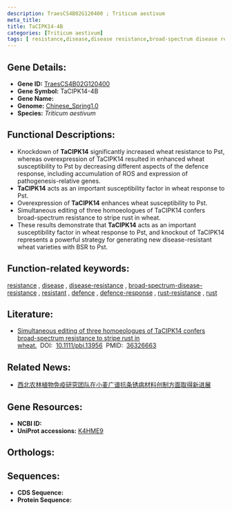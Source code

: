 ```yaml
---
description: TraesCS4B02G120400 ; Triticum aestivum
meta_title:
title: TaCIPK14-4B
categories: [Triticum aestivum]
tags: [ resistance,disease,disease resistance,broad-spectrum disease resistance,resistant,defence,defence response,rust resistance,rust ]
---
```


## Gene Details:
- **Gene ID:**	[TraesCS4B02G120400](https://ensembl.gramene.org/Triticum_aestivum/Gene/Summary?g=TraesCS4B02G120400)
- **Gene Symbol:** TaCIPK14-4B
- **Gene Name:** 
- **Genome:** [Chinese_Spring1.0](https://ensembl.gramene.org/Triticum_aestivum/Info/Index)
- **Species:** *Triticum aestivum*

## Functional Descriptions:
   - Knockdown of **TaCIPK14** significantly increased wheat resistance to Pst, whereas overexpression of TaCIPK14 resulted in enhanced wheat susceptibility to Pst by decreasing different aspects of the defence response, including accumulation of ROS and expression of pathogenesis-relative genes.
   - **TaCIPK14** acts as an important susceptibility factor in wheat response to Pst.
   - Overexpression of **TaCIPK14** enhances wheat susceptibility to Pst.
   - Simultaneous editing of three homoeologues of TaCIPK14 confers broad-spectrum resistance to stripe rust in wheat.
   - These results demonstrate that **TaCIPK14** acts as an important susceptibility factor in wheat response to Pst, and knockout of TaCIPK14 represents a powerful strategy for generating new disease-resistant wheat varieties with BSR to Pst.


## Function-related keywords:
[resistance](/tags/resistance/)&nbsp;,&nbsp;[disease](/tags/disease/)&nbsp;,&nbsp;[disease-resistance](/tags/disease-resistance/)&nbsp;,&nbsp;[broad-spectrum-disease-resistance](/tags/broad-spectrum-disease-resistance/)&nbsp;,&nbsp;[resistant](/tags/resistant/)&nbsp;,&nbsp;[defence](/tags/defence/)&nbsp;,&nbsp;[defence-response](/tags/defence-response/)&nbsp;,&nbsp;[rust-resistance](/tags/rust-resistance/)&nbsp;,&nbsp;[rust](/tags/rust/)

## Literature:
   - [Simultaneous editing of three homoeologues of TaCIPK14 confers broad-spectrum resistance to stripe rust in wheat.]( https://onlinelibrary.wiley.com/doi/10.1111/pbi.13956)&nbsp;&nbsp;DOI:&nbsp;&nbsp;[10.1111/pbi.13956](https://onlinelibrary.wiley.com/doi/10.1111/pbi.13956)&nbsp;&nbsp;PMID:&nbsp;&nbsp;[36326663](https://pubmed.ncbi.nlm.nih.gov/36326663/)

## Related News:
   - [西北农林植物免疫研究团队在小麦广谱抗条锈病材料创制方面取得新进展](https://mp.weixin.qq.com/s?__biz=MzIyOTY2NDYyNQ==&mid=2247557864&idx=3&sn=ea771d79b0e13a70553582f9a663030a&chksm=e8bc90f6dfcb19e07496091cf2a44e5bcfafb2218a6f63b95332181f95cfa304a4257c4f9d71&scene=27#wechat_redirect)

## Gene Resources:
- **NCBI ID:**  [](https://www.ncbi.nlm.nih.gov/gene/?term=)
- **UniProt accessions:** [K4HME9](https://www.uniprot.org/uniprotkb/K4HME9/entry)

## Orthologs:

## Sequences:
- **CDS Sequence:**
- **Protein Sequence:**
